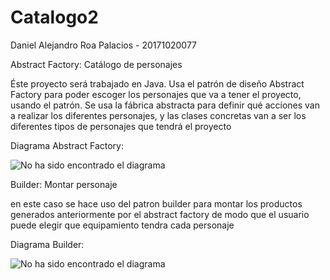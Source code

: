 # Catalogo2

Daniel Alejandro Roa Palacios - 20171020077

Abstract Factory: Catálogo de personajes

Éste proyecto será trabajado en Java. Usa el patrón de diseño Abstract Factory para poder escoger los personajes que va a tener el proyecto, usando el patrón. Se usa la fábrica abstracta para definir qué acciones van a realizar los diferentes personajes, y las clases concretas van a ser los diferentes tipos de personajes que tendrá el proyecto

Diagrama Abstract Factory:

![No ha sido encontrado el diagrama](https://github.com/DanielRoa20171020077/Catalogo2/blob/master/Catalogo.png)<br>

Builder: Montar personaje

en este caso se hace uso del patron builder para montar los productos generados anteriormente por el abstract factory de modo que el usuario puede elegir que equipamiento tendra cada personaje

Diagrama Builder:

![No ha sido encontrado el diagrama](https://github.com/DanielRoa20171020077/Catalogo2/blob/master/DiagramaBuilder2.png)<br>

